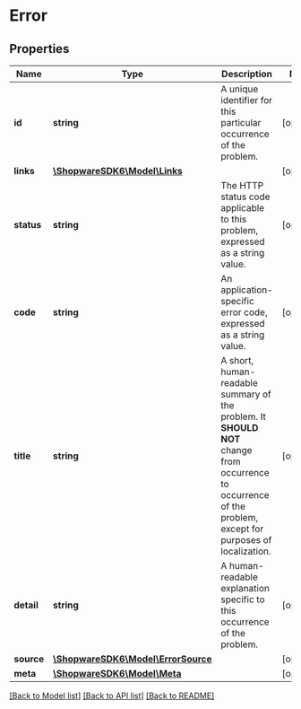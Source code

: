# Error

## Properties
Name | Type | Description | Notes
------------ | ------------- | ------------- | -------------
**id** | **string** | A unique identifier for this particular occurrence of the problem. | [optional] 
**links** | [**\ShopwareSDK6\Model\Links**](Links.md) |  | [optional] 
**status** | **string** | The HTTP status code applicable to this problem, expressed as a string value. | [optional] 
**code** | **string** | An application-specific error code, expressed as a string value. | [optional] 
**title** | **string** | A short, human-readable summary of the problem. It **SHOULD NOT** change from occurrence to occurrence of the problem, except for purposes of localization. | [optional] 
**detail** | **string** | A human-readable explanation specific to this occurrence of the problem. | [optional] 
**source** | [**\ShopwareSDK6\Model\ErrorSource**](ErrorSource.md) |  | [optional] 
**meta** | [**\ShopwareSDK6\Model\Meta**](Meta.md) |  | [optional] 

[[Back to Model list]](../../README.md#documentation-for-models) [[Back to API list]](../../README.md#documentation-for-api-endpoints) [[Back to README]](../../README.md)

